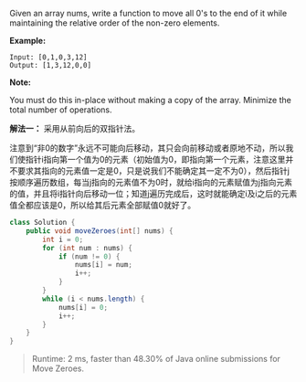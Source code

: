 Given an array nums, write a function to move all 0's to the end of it while maintaining the relative order of the non-zero elements.

**Example:**
```
Input: [0,1,0,3,12]
Output: [1,3,12,0,0]
```
**Note:**

You must do this in-place without making a copy of the array.
Minimize the total number of operations.

**解法一：**  采用从前向后的双指针法。

注意到“非0的数字”永远不可能向后移动，其只会向前移动或者原地不动，所以我们使指针i指向第一个值为0的元素（初始值为0，即指向第一个元素，注意这里并不要求其指向的元素值一定是0，只是说我们不能确定其一定不为0），然后指针j按顺序遍历数组，每当j指向的元素值不为0时，就给i指向的元素赋值为j指向元素的值，并且将i指针向后移动一位；知道j遍历完成后，这时就能确定i及i之后的元素值全都应该是0，所以给其后元素全部赋值0就好了。
```Java
class Solution {
    public void moveZeroes(int[] nums) {
        int i = 0;
        for (int num : nums) {
            if (num != 0) {
                nums[i] = num;
                i++;
            }
        }
        while (i < nums.length) {
            nums[i] = 0;
            i++;
        }
    }
}
```

> Runtime: 2 ms, faster than 48.30% of Java online submissions for Move Zeroes.
